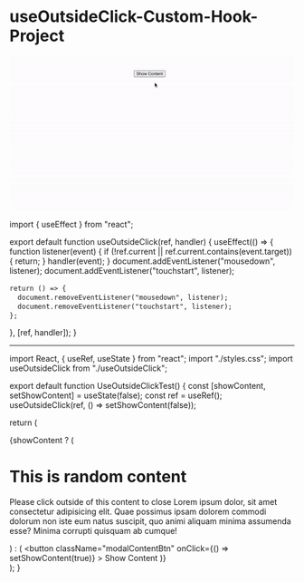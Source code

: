 # useOutsideClick-Custom-Hook-Project

![useOutsideClick-Custom-Hook-Project](useOutsideClick.gif)

import { useEffect } from "react";

export default function useOutsideClick(ref, handler) {
  useEffect(() => {
    function listener(event) {
      if (!ref.current || ref.current.contains(event.target)) {
        return;
      }
      handler(event);
    }
    document.addEventListener("mousedown", listener);
    document.addEventListener("touchstart", listener);

    return () => {
      document.removeEventListener("mousedown", listener);
      document.removeEventListener("touchstart", listener);
    };
  }, [ref, handler]);
}


---------------

import React, { useRef, useState } from "react";
import "./styles.css";
import useOutsideClick from "./useOutsideClick";

export default function UseOutsideClickTest() {
  const [showContent, setShowContent] = useState(false);
  const ref = useRef();
  useOutsideClick(ref, () => setShowContent(false));

  return (
    <div>
      {showContent ? (
        <div ref={ref} className="contentArea">
          <h1>This is random content</h1>
          <p>
            Please click outside of this content to close Lorem ipsum dolor, sit
            amet consectetur adipisicing elit. Quae possimus ipsam dolorem
            commodi dolorum non iste eum natus suscipit, quo animi aliquam
            minima assumenda esse? Minima corrupti quisquam ab cumque!
          </p>
        </div>
      ) : (
        <button
          className="modalContentBtn"
          onClick={() => setShowContent(true)}
        >
          Show Content
        </button>
      )}
    </div>
  );
}
